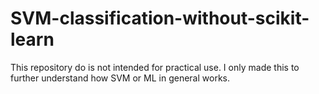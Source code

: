 # SVM-classification-without-scikit-learn
This repository do is not intended for practical use. I only made this to further understand how SVM or ML in general works.
